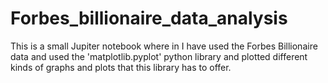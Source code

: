 # Forbes_billionaire_data_analysis
This is a small Jupiter notebook where in I have used the Forbes Billionaire data and used the 'matplotlib.pyplot' python library and plotted different kinds of graphs and plots that this library has to offer.

